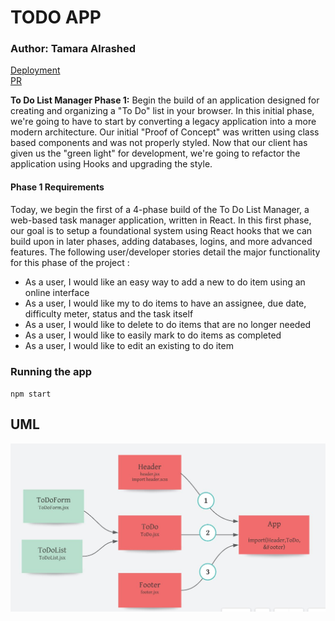 # TODO APP
 ### Author: Tamara Alrashed <br>

 [Deployment](https://tamara-todo.netlify.app/) <br>
 [PR](https://github.com/Tamaraalrashed/todo/pull/1)

**To Do List Manager Phase 1:** Begin the build of an application designed for creating and organizing a "To Do" list in your browser.
In this initial phase, we're going to have to start by converting a legacy application into a more modern architecture. Our initial "Proof of Concept" was written using class based components and was not properly styled. Now that our client has given us the "green light" for development, we're going to refactor the application using Hooks and upgrading the style.
#### Phase 1 Requirements
Today, we begin the first of a 4-phase build of the To Do List Manager, a web-based task manager application, written in React. In this first phase, our goal is to setup a foundational system using React hooks that we can build upon in later phases, adding databases, logins, and more advanced features.
The following user/developer stories detail the major functionality for this phase of the project :
* As a user, I would like an easy way to add a new to do item using an online interface
* As a user, I would like my to do items to have an assignee, due date, difficulty meter, status and the task itself
* As a user, I would like to delete to do items that are no longer needed
* As a user, I would like to easily mark to do items as completed
* As a user, I would like to edit an existing to do item

### Running the app

 `npm start`
## UML 

![UML](./uml1.JPG)
